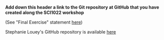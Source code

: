 **Add down this header a link to the Git repository at GitHub that you have created along the SCI1022 workshop**

(See "Final Exercise" statement [here](https://github.com/MonashMath/SCI1022/blob/master/Git.md#1116-conflicting-changes))

Stephanie Louey's GitHub repository is available [here](https://github.com/stephanielouey/repository4sci1022.git)

